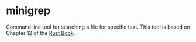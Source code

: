 # minigrep
Command line tool for searching a file for specific text.
This tool is based on Chapter 12 of the
[Rust Book](https://doc.rust-lang.org/book/second-edition/ch12-00-an-io-project.html).
